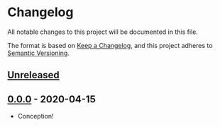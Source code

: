 # Changelog

All notable changes to this project will be documented in this file.

The format is based on [Keep a Changelog](https://keepachangelog.com/en/1.0.0/),
and this project adheres to [Semantic Versioning](https://semver.org/spec/v2.0.0.html).

## [Unreleased]

## [0.0.0] - 2020-04-15

- Conception!

[Unreleased]: https://github.com/iancleary/fastrf/compare/v0.0.0...HEAD
[0.0.0]: https://github.com/iancleary/fastrf/releases/tag/v0.0.0
